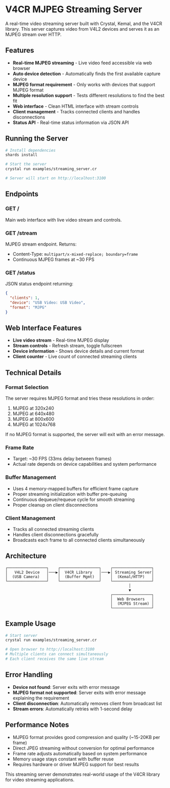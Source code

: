# V4CR MJPEG Streaming Server

A real-time video streaming server built with Crystal, Kemal, and the V4CR library. This server captures video from V4L2 devices and serves it as an MJPEG stream over HTTP.

## Features

- **Real-time MJPEG streaming** - Live video feed accessible via web browser
- **Auto device detection** - Automatically finds the first available capture device
- **MJPEG format requirement** - Only works with devices that support MJPEG format
- **Multiple resolution support** - Tests different resolutions to find the best fit
- **Web interface** - Clean HTML interface with stream controls
- **Client management** - Tracks connected clients and handles disconnections
- **Status API** - Real-time status information via JSON API

## Running the Server

```bash
# Install dependencies
shards install

# Start the server
crystal run examples/streaming_server.cr

# Server will start on http://localhost:3100
```

## Endpoints

### GET /
Main web interface with live video stream and controls.

### GET /stream
MJPEG stream endpoint. Returns:
- Content-Type: `multipart/x-mixed-replace; boundary=frame`
- Continuous MJPEG frames at ~30 FPS

### GET /status
JSON status endpoint returning:
```json
{
  "clients": 1,
  "device": "USB Video: USB Video", 
  "format": "MJPG"
}
```

## Web Interface Features

- **Live video stream** - Real-time MJPEG display
- **Stream controls** - Refresh stream, toggle fullscreen
- **Device information** - Shows device details and current format
- **Client counter** - Live count of connected streaming clients

## Technical Details

### Format Selection
The server requires MJPEG format and tries these resolutions in order:
1. MJPEG at 320x240
2. MJPEG at 640x480  
3. MJPEG at 800x600
4. MJPEG at 1024x768

If no MJPEG format is supported, the server will exit with an error message.

### Frame Rate
- Target: ~30 FPS (33ms delay between frames)
- Actual rate depends on device capabilities and system performance

### Buffer Management
- Uses 4 memory-mapped buffers for efficient frame capture
- Proper streaming initialization with buffer pre-queuing
- Continuous dequeue/requeue cycle for smooth streaming
- Proper cleanup on client disconnections

### Client Management
- Tracks all connected streaming clients
- Handles client disconnections gracefully
- Broadcasts each frame to all connected clients simultaneously

## Architecture

```
┌─────────────────┐    ┌─────────────────┐    ┌─────────────────┐
│   V4L2 Device   │───▶│  V4CR Library   │───▶│ Streaming Server│
│  (USB Camera)   │    │  (Buffer Mgmt)  │    │  (Kemal/HTTP)   │
└─────────────────┘    └─────────────────┘    └─────────────────┘
                                                      │
                                                      ▼
                                              ┌─────────────────┐
                                              │  Web Browsers   │
                                              │  (MJPEG Stream) │
                                              └─────────────────┘
```

## Example Usage

```bash
# Start server
crystal run examples/streaming_server.cr

# Open browser to http://localhost:3100
# Multiple clients can connect simultaneously
# Each client receives the same live stream
```

## Error Handling

- **Device not found**: Server exits with error message
- **MJPEG format not supported**: Server exits with error message explaining the requirement
- **Client disconnection**: Automatically removes client from broadcast list
- **Stream errors**: Automatically retries with 1-second delay

## Performance Notes

- MJPEG format provides good compression and quality (~15-20KB per frame)
- Direct JPEG streaming without conversion for optimal performance
- Frame rate adjusts automatically based on system performance
- Memory usage stays constant with buffer reuse
- Requires hardware or driver MJPEG support for best results

This streaming server demonstrates real-world usage of the V4CR library for video streaming applications.
